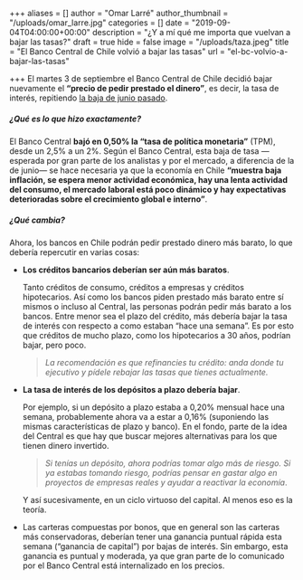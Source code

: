 +++
aliases = []
author = "Omar Larré"
author_thumbnail = "/uploads/omar_larre.jpg"
categories = []
date = "2019-09-04T04:00:00+00:00"
description = "¿Y a mí qué me importa que vuelvan a bajar las tasas?"
draft = true
hide = false
image = "/uploads/taza.jpeg"
title = "El Banco Central de Chile volvió a bajar las tasas"
url = "el-bc-volvio-a-bajar-las-tasas"

+++
El martes 3 de septiembre el Banco Central de Chile decidió bajar nuevamente el **“precio de pedir prestado el dinero”**, es decir, la tasa de interés, repitiendo [la baja de junio pasado](https://edu.fintual.cl/las-tasas-bajan-en-chile/).

##### **¿Qué es lo que hizo exactamente?** 

El Banco Central **bajó en 0,50% la “tasa de política monetaria”** (TPM), desde un 2,5% a un 2%. Según el Banco Central, esta baja de tasa —esperada por gran parte de los analistas y por el mercado, a diferencia de la de junio— se hace necesaria ya que la economía en Chile **“**muestra baja inflación, se espera menor actividad económica, hay una lenta actividad del consumo, el mercado laboral está poco dinámico y hay expectativas deterioradas sobre el crecimiento global e interno**”**.

##### ¿Qué cambia?

Ahora, los bancos en Chile podrán pedir prestado dinero más barato, lo que debería repercutir en varias cosas:

* **Los créditos bancarios deberían ser aún más baratos**.

  Tanto créditos de consumo, créditos a empresas y créditos hipotecarios. Así como los bancos piden prestado más barato entre sí mismos o incluso al Central, las personas podrán pedir más barato a los bancos. Entre menor sea el plazo del crédito, más debería bajar la tasa de interés con respecto a como estaban “hace una semana”. Es por esto que créditos de mucho plazo, como los hipotecarios a 30 años, podrían bajar, pero poco. 

  > _La recomendación es que refinancies tu crédito: anda donde tu ejecutivo y pídele rebajar las tasas que tienes actualmente._
* **La tasa de interés de los depósitos a plazo debería bajar**. 

  Por ejemplo, si un depósito a plazo estaba a 0,20% mensual hace una semana, probablemente ahora va a estar a 0,16% (suponiendo las mismas características de plazo y banco). En el fondo, parte de la idea del Central es que hay que buscar mejores alternativas para los que tienen dinero invertido.

  > _Si_ _tenías un depósito, ahora podrías tomar algo más de riesgo. Si ya estabas tomando riesgo, podrías pensar en gastar algo en proyectos de empresas reales y ayudar a reactivar la economía_.

  Y así sucesivamente, en un ciclo virtuoso del capital. Al menos eso es la teoría.
* Las carteras compuestas por bonos, que en general son las carteras más conservadoras, deberían tener una ganancia puntual rápida esta semana (“ganancia de capital”) por bajas de interés. Sin embargo, esta ganancia es puntual y moderada, ya que gran parte de lo comunicado por el Banco Central está internalizado en los precios.